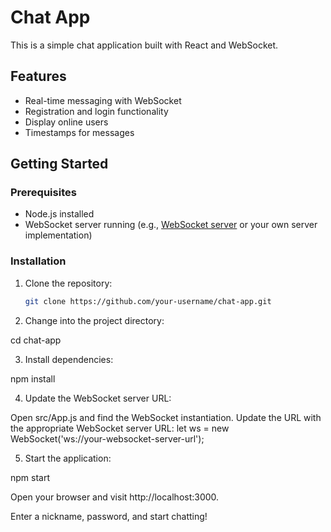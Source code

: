# Chat App

This is a simple chat application built with React and WebSocket.

## Features

- Real-time messaging with WebSocket
- Registration and login functionality
- Display online users
- Timestamps for messages

## Getting Started

### Prerequisites

- Node.js installed
- WebSocket server running (e.g., [WebSocket server](https://github.com/websockets/ws) or your own server implementation)

### Installation

1. Clone the repository:

   ```bash
   git clone https://github.com/your-username/chat-app.git
2. Change into the project directory:

cd chat-app

3. Install dependencies:

npm install

4. Update the WebSocket server URL:

Open src/App.js and find the WebSocket instantiation. Update the URL with the appropriate WebSocket server URL:
let ws = new WebSocket('ws://your-websocket-server-url');

5. Start the application:

npm start

Open your browser and visit http://localhost:3000.

Enter a nickname, password, and start chatting!